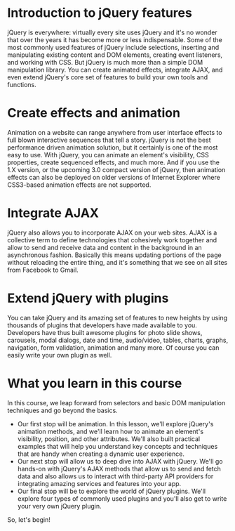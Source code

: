 # Introduction to jQuery features

jQuery is everywhere: virtually every site uses jQuery and it's no wonder that over the years it has become more or less indispensable. Some of the most commonly used features of jQuery include selections, inserting and manipulating existing content and DOM elements, creating event listeners, and working with CSS. But jQuery is much more than a simple DOM manipulation library. You can create animated effects, integrate AJAX, and even extend jQuery's core set of features to build your own tools and functions.

# Create effects and animation

Animation on a website can range anywhere from user interface effects to full blown interactive sequences that tell a story. jQuery is not the best performance driven animation solution, but it certainly is one of the most easy to use. With jQuery, you can animate an element's visibility, CSS properties, create sequenced effects, and much more. And if you use the 1.X version, or the upcoming 3.0 compact version of jQuery, then animation effects can also be deployed on older versions of Internet Explorer where CSS3-based animation effects are not supported.

# Integrate AJAX

jQuery also allows you to incorporate AJAX on your web sites. AJAX is a collective term to define technologies that cohesively work together and allow to send and receive data and content in the background in an asynchronous fashion. Basically this means updating portions of the page without reloading the entire thing, and it's something that we see on all sites from Facebook to Gmail.

# Extend jQuery with plugins

You can take jQuery and its amazing set of features to new heights by using thousands of plugins that developers have made available to you. Developers have thus built awesome plugins for photo slide shows, carousels, modal dialogs, date and time, audio/video, tables, charts, graphs, navigation, form validation, animation and many more. Of course you can easily write your own plugin as well.

# What you learn in this course

In this course, we leap forward from selectors and basic DOM manipulation techniques and go beyond the basics.

* Our first stop will be animation. In this lesson, we'll explore jQuery's animation methods, and we'll learn how to animate an element's visibility, position, and other attributes. We'll also built practical examples that will help you understand key concepts and techniques that are handy when creating a dynamic user experience.
* Our next stop will allow us to deep dive into AJAX with jQuery. We'll go hands-on with jQuery's AJAX methods that allow us to send and fetch data and also allows us to interact with third-party API providers for integrating amazing services and features into your app.
* Our final stop will be to explore the world of jQuery plugins. We'll explore four types of commonly used plugins and you'll also get to write your very own jQuery plugin.

So, let's begin!